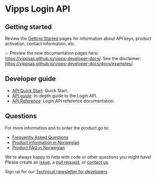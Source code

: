 <!-- START_METADATA
---
title: Introduction
sidebar_position: 1
---
END_METADATA -->

# Vipps Login API

## Getting started

Review the [Getting Started](https://github.com/vippsas/vipps-developers/blob/master/vipps-getting-started.md) pages for information about API keys, product activation, contact information, etc.

<!-- START_COMMENT -->

💥 Preview the new documentation pages here: <https://vippsas.github.io/vipps-developer-docs/>.
See the disclaimer: <https://vippsas.github.io/vipps-developer-docs/docs/examples/>.

<!-- END_COMMENT -->

## Developer guide

* [API Quick Start](vipps-login-api-quick-start.md): Quick Start.
* [API guide](vipps-login-api.md): In-depth guide to the Login API.
* [API Reference](https://vippsas.github.io/vipps-developer-docs/api/login): Login API reference documentation.

## Questions

For more information and to order the product go to:

* [Frequently Asked Questions](vipps-login-api-faq.md)
* [Product information in Norwegian](https://www.vipps.no/produkter-og-tjenester/bedrift/innlogging-og-identifisering/logg-inn-med-vipps/)
* [Product FAQ in Norwegian](https://vipps.no/hjelp/vipps/vipps-logg-inn)

We're always happy to help with code or other questions you might have!
Please create an [issue](https://github.com/vippsas/vipps-login-api/issues),
a [pull request](https://github.com/vippsas/vipps-login-api/pulls),
or [contact us](https://github.com/vippsas/vipps-developers/blob/master/contact.md).

Sign up for our [Technical newsletter for developers](https://github.com/vippsas/vipps-developers/tree/master/newsletters).
